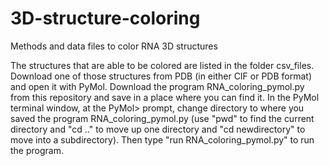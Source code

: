# 3D-structure-coloring
Methods and data files to color RNA 3D structures

The structures that are able to be colored are listed in the folder csv_files.  Download one of those structures from PDB (in either CIF or PDB format) and open it with PyMol.  Download the program RNA_coloring_pymol.py from this repository and save in a place where you can find it.  In the PyMol terminal window, at the PyMol> prompt, change directory to where you saved the program RNA_coloring_pymol.py (use "pwd" to find the current directory and "cd .." to move up one directory and "cd newdirectory" to move into a subdirectory).  Then type "run RNA_coloring_pymol.py" to run the program.
